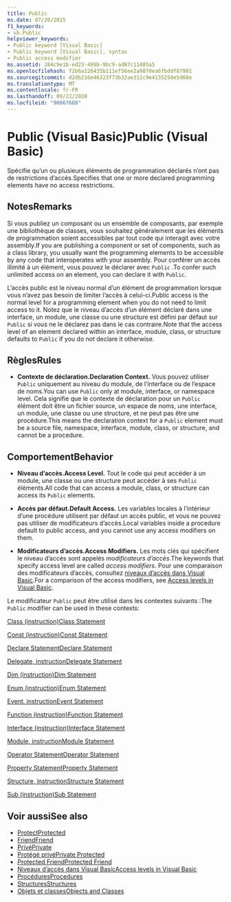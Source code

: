 ```yaml
---
title: Public
ms.date: 07/20/2015
f1_keywords:
- vb.Public
helpviewer_keywords:
- Public keyword [Visual Basic]
- Public keyword [Visual Basic], syntax
- Public access modifier
ms.assetid: 284c9e1b-ed23-499b-9bc9-ad87c11485a5
ms.openlocfilehash: f2b6a126435b111ef56ee2a9870ea6fbddf87901
ms.sourcegitcommit: d2db216e46323f73b32ae312c9e4135258e5d68e
ms.translationtype: MT
ms.contentlocale: fr-FR
ms.lasthandoff: 09/22/2020
ms.locfileid: "90867688"
---
```

# <a name="public-visual-basic"></a><span data-ttu-id="79c67-102">Public (Visual Basic)</span><span class="sxs-lookup"><span data-stu-id="79c67-102">Public (Visual Basic)</span></span>

<span data-ttu-id="79c67-103">Spécifie qu’un ou plusieurs éléments de programmation déclarés n’ont pas de restrictions d’accès.</span><span class="sxs-lookup"><span data-stu-id="79c67-103">Specifies that one or more declared programming elements have no access restrictions.</span></span>  
  
## <a name="remarks"></a><span data-ttu-id="79c67-104">Notes</span><span class="sxs-lookup"><span data-stu-id="79c67-104">Remarks</span></span>  

 <span data-ttu-id="79c67-105">Si vous publiez un composant ou un ensemble de composants, par exemple une bibliothèque de classes, vous souhaitez généralement que les éléments de programmation soient accessibles par tout code qui interagit avec votre assembly.</span><span class="sxs-lookup"><span data-stu-id="79c67-105">If you are publishing a component or set of components, such as a class library, you usually want the programming elements to be accessible by any code that interoperates with your assembly.</span></span> <span data-ttu-id="79c67-106">Pour conférer un accès illimité à un élément, vous pouvez le déclarer avec `Public` .</span><span class="sxs-lookup"><span data-stu-id="79c67-106">To confer such unlimited access on an element, you can declare it with `Public`.</span></span>  
  
 <span data-ttu-id="79c67-107">L’accès public est le niveau normal d’un élément de programmation lorsque vous n’avez pas besoin de limiter l’accès à celui-ci.</span><span class="sxs-lookup"><span data-stu-id="79c67-107">Public access is the normal level for a programming element when you do not need to limit access to it.</span></span> <span data-ttu-id="79c67-108">Notez que le niveau d’accès d’un élément déclaré dans une interface, un module, une classe ou une structure est défini par défaut sur `Public` si vous ne le déclarez pas dans le cas contraire.</span><span class="sxs-lookup"><span data-stu-id="79c67-108">Note that the access level of an element declared within an interface, module, class, or structure defaults to `Public` if you do not declare it otherwise.</span></span>  
  
## <a name="rules"></a><span data-ttu-id="79c67-109">Règles</span><span class="sxs-lookup"><span data-stu-id="79c67-109">Rules</span></span>  
  
- <span data-ttu-id="79c67-110">**Contexte de déclaration.**</span><span class="sxs-lookup"><span data-stu-id="79c67-110">**Declaration Context.**</span></span> <span data-ttu-id="79c67-111">Vous pouvez utiliser `Public` uniquement au niveau du module, de l’interface ou de l’espace de noms.</span><span class="sxs-lookup"><span data-stu-id="79c67-111">You can use `Public` only at module, interface, or namespace level.</span></span> <span data-ttu-id="79c67-112">Cela signifie que le contexte de déclaration pour un `Public` élément doit être un fichier source, un espace de noms, une interface, un module, une classe ou une structure, et ne peut pas être une procédure.</span><span class="sxs-lookup"><span data-stu-id="79c67-112">This means the declaration context for a `Public` element must be a source file, namespace, interface, module, class, or structure, and cannot be a procedure.</span></span>  
  
## <a name="behavior"></a><span data-ttu-id="79c67-113">Comportement</span><span class="sxs-lookup"><span data-stu-id="79c67-113">Behavior</span></span>  
  
- <span data-ttu-id="79c67-114">**Niveau d’accès.**</span><span class="sxs-lookup"><span data-stu-id="79c67-114">**Access Level.**</span></span> <span data-ttu-id="79c67-115">Tout le code qui peut accéder à un module, une classe ou une structure peut accéder à ses `Public` éléments.</span><span class="sxs-lookup"><span data-stu-id="79c67-115">All code that can access a module, class, or structure can access its `Public` elements.</span></span>  
  
- <span data-ttu-id="79c67-116">**Accès par défaut.**</span><span class="sxs-lookup"><span data-stu-id="79c67-116">**Default Access.**</span></span> <span data-ttu-id="79c67-117">Les variables locales à l’intérieur d’une procédure utilisent par défaut un accès public, et vous ne pouvez pas utiliser de modificateurs d’accès.</span><span class="sxs-lookup"><span data-stu-id="79c67-117">Local variables inside a procedure default to public access, and you cannot use any access modifiers on them.</span></span>  
  
- <span data-ttu-id="79c67-118">**Modificateurs d’accès.**</span><span class="sxs-lookup"><span data-stu-id="79c67-118">**Access Modifiers.**</span></span> <span data-ttu-id="79c67-119">Les mots clés qui spécifient le niveau d’accès sont appelés *modificateurs d’accès*.</span><span class="sxs-lookup"><span data-stu-id="79c67-119">The keywords that specify access level are called *access modifiers*.</span></span> <span data-ttu-id="79c67-120">Pour une comparaison des modificateurs d’accès, consultez [niveaux d’accès dans Visual Basic](../../programming-guide/language-features/declared-elements/access-levels.md).</span><span class="sxs-lookup"><span data-stu-id="79c67-120">For a comparison of the access modifiers, see [Access levels in Visual Basic](../../programming-guide/language-features/declared-elements/access-levels.md).</span></span>  
  
 <span data-ttu-id="79c67-121">Le modificateur `Public` peut être utilisé dans les contextes suivants :</span><span class="sxs-lookup"><span data-stu-id="79c67-121">The `Public` modifier can be used in these contexts:</span></span>  
  
 [<span data-ttu-id="79c67-122">Class (instruction)</span><span class="sxs-lookup"><span data-stu-id="79c67-122">Class Statement</span></span>](../statements/class-statement.md)  
  
 [<span data-ttu-id="79c67-123">Const (instruction)</span><span class="sxs-lookup"><span data-stu-id="79c67-123">Const Statement</span></span>](../statements/const-statement.md)  
  
 [<span data-ttu-id="79c67-124">Declare Statement</span><span class="sxs-lookup"><span data-stu-id="79c67-124">Declare Statement</span></span>](../statements/declare-statement.md)  
  
 [<span data-ttu-id="79c67-125">Delegate, instruction</span><span class="sxs-lookup"><span data-stu-id="79c67-125">Delegate Statement</span></span>](../statements/delegate-statement.md)  
  
 [<span data-ttu-id="79c67-126">Dim (instruction)</span><span class="sxs-lookup"><span data-stu-id="79c67-126">Dim Statement</span></span>](../statements/dim-statement.md)  
  
 [<span data-ttu-id="79c67-127">Enum (instruction)</span><span class="sxs-lookup"><span data-stu-id="79c67-127">Enum Statement</span></span>](../statements/enum-statement.md)  
  
 [<span data-ttu-id="79c67-128">Event, instruction</span><span class="sxs-lookup"><span data-stu-id="79c67-128">Event Statement</span></span>](../statements/event-statement.md)  
  
 [<span data-ttu-id="79c67-129">Function (instruction)</span><span class="sxs-lookup"><span data-stu-id="79c67-129">Function Statement</span></span>](../statements/function-statement.md)  
  
 [<span data-ttu-id="79c67-130">Interface (instruction)</span><span class="sxs-lookup"><span data-stu-id="79c67-130">Interface Statement</span></span>](../statements/interface-statement.md)  
  
 [<span data-ttu-id="79c67-131">Module, instruction</span><span class="sxs-lookup"><span data-stu-id="79c67-131">Module Statement</span></span>](../statements/module-statement.md)  
  
 [<span data-ttu-id="79c67-132">Operator Statement</span><span class="sxs-lookup"><span data-stu-id="79c67-132">Operator Statement</span></span>](../statements/operator-statement.md)  
  
 [<span data-ttu-id="79c67-133">Property Statement</span><span class="sxs-lookup"><span data-stu-id="79c67-133">Property Statement</span></span>](../statements/property-statement.md)  
  
 [<span data-ttu-id="79c67-134">Structure, instruction</span><span class="sxs-lookup"><span data-stu-id="79c67-134">Structure Statement</span></span>](../statements/structure-statement.md)  
  
 [<span data-ttu-id="79c67-135">Sub (instruction)</span><span class="sxs-lookup"><span data-stu-id="79c67-135">Sub Statement</span></span>](../statements/sub-statement.md)  
  
## <a name="see-also"></a><span data-ttu-id="79c67-136">Voir aussi</span><span class="sxs-lookup"><span data-stu-id="79c67-136">See also</span></span>

- [<span data-ttu-id="79c67-137">Protect</span><span class="sxs-lookup"><span data-stu-id="79c67-137">Protected</span></span>](protected.md)
- [<span data-ttu-id="79c67-138">Friend</span><span class="sxs-lookup"><span data-stu-id="79c67-138">Friend</span></span>](friend.md)
- [<span data-ttu-id="79c67-139">Privé</span><span class="sxs-lookup"><span data-stu-id="79c67-139">Private</span></span>](private.md)
- [<span data-ttu-id="79c67-140">Protégé privé</span><span class="sxs-lookup"><span data-stu-id="79c67-140">Private Protected</span></span>](private-protected.md)
- [<span data-ttu-id="79c67-141">Protected Friend</span><span class="sxs-lookup"><span data-stu-id="79c67-141">Protected Friend</span></span>](protected-friend.md)
- [<span data-ttu-id="79c67-142">Niveaux d’accès dans Visual Basic</span><span class="sxs-lookup"><span data-stu-id="79c67-142">Access levels in Visual Basic</span></span>](../../programming-guide/language-features/declared-elements/access-levels.md)
- [<span data-ttu-id="79c67-143">Procédures</span><span class="sxs-lookup"><span data-stu-id="79c67-143">Procedures</span></span>](../../programming-guide/language-features/procedures/index.md)
- [<span data-ttu-id="79c67-144">Structures</span><span class="sxs-lookup"><span data-stu-id="79c67-144">Structures</span></span>](../../programming-guide/language-features/data-types/structures.md)
- [<span data-ttu-id="79c67-145">Objets et classes</span><span class="sxs-lookup"><span data-stu-id="79c67-145">Objects and Classes</span></span>](../../programming-guide/language-features/objects-and-classes/index.md)
